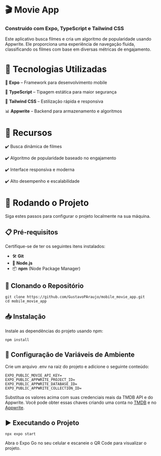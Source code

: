 # 🎬 Movie App

### Construído com Expo, TypeScript e Tailwind CSS

Este aplicativo busca filmes e cria um algoritmo de popularidade usando Appwrite. Ele proporciona uma experiência de navegação fluida, classificando os filmes com base em diversas métricas de engajamento.

# 🚀 Tecnologias Utilizadas

📱 **Expo** – Framework para desenvolvimento mobile

📝 **TypeScript** – Tipagem estática para maior segurança
 
🎨 **Tailwind CSS** – Estilização rápida e responsiva

📊 **Appwrite** – Backend para armazenamento e algoritmos

# 📌 Recursos
✔️ Busca dinâmica de filmes

✔️ Algoritmo de popularidade baseado no engajamento

✔️ Interface responsiva e moderna

✔️ Alto desempenho e escalabilidade



# 🤸 Rodando o Projeto  

Siga estes passos para configurar o projeto localmente na sua máquina.  

## 📋 Pré-requisitos  

Certifique-se de ter os seguintes itens instalados:  

- 🛠 **Git**  
- 🚀 **Node.js**  
- 📦 **npm** (Node Package Manager)  

## 📂 Clonando o Repositório  

```
git clone https://github.com/GustavoPAraujo/mobile_movie_app.git
cd mobile_movie_app
```
## 📥 Instalação

Instale as dependências do projeto usando npm:

```
npm install
```

## 🔑 Configuração de Variáveis de Ambiente

Crie um arquivo .env na raiz do projeto e adicione o seguinte conteúdo:

```
EXPO_PUBLIC_MOVIE_API_KEY=
EXPO_PUBLIC_APPWRITE_PROJECT_ID=
EXPO_PUBLIC_APPWRITE_DATABASE_ID=
EXPO_PUBLIC_APPWRITE_COLLECTION_ID=
```

Substitua os valores acima com suas credenciais reais da TMDB API e do Appwrite.
Você pode obter essas chaves criando uma conta no [TMDB](https://cloud.appwrite.io/console/login) e no [Appwrite](https://www.themoviedb.org/).

## ▶️ Executando o Projeto

```
npx expo start
```

Abra o Expo Go no seu celular e escaneie o QR Code para visualizar o projeto.

